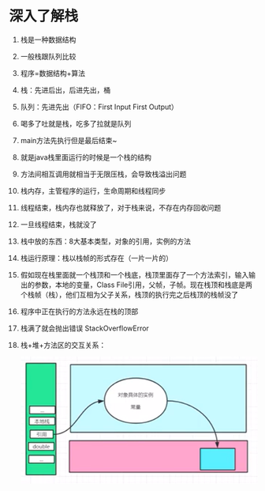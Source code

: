 # 深入了解栈

1. 栈是一种数据结构

2. 一般栈跟队列比较

3. 程序=数据结构+算法

4. 栈：先进后出，后进先出，桶

5. 队列：先进先出（FIFO：First Input First Output）

6. 喝多了吐就是栈，吃多了拉就是队列

7. main方法先执行但是最后结束~ 

8. 就是java栈里面运行的时候是一个栈的结构

9. 方法间相互调用就相当于无限压栈，会导致栈溢出问题

10. 栈内存，主管程序的运行，生命周期和线程同步

11. 线程结束，栈内存也就释放了，对于栈来说，不存在内存回收问题

12. 一旦线程结束，栈就没了

13. 栈中放的东西：8大基本类型，对象的引用，实例的方法

14. 栈运行原理：栈以栈帧的形式存在（一片一片的）

15. 假如现在栈里面就一个栈顶和一个栈底，栈顶里面存了一个方法索引，输入输出的参数，本地的变量，Class File引用，父帧，子帧。现在栈顶和栈底是两个栈帧（栈），他们互相为父子关系，栈顶的执行完之后栈顶的栈帧没了

16. 程序中正在执行的方法永远在栈的顶部

17. 栈满了就会抛出错误 StackOverflowError

18. 栈+堆+方法区的交互关系：

    ![堆栈方法区之间的联系](../图片/堆栈方法区之间的联系.png)
